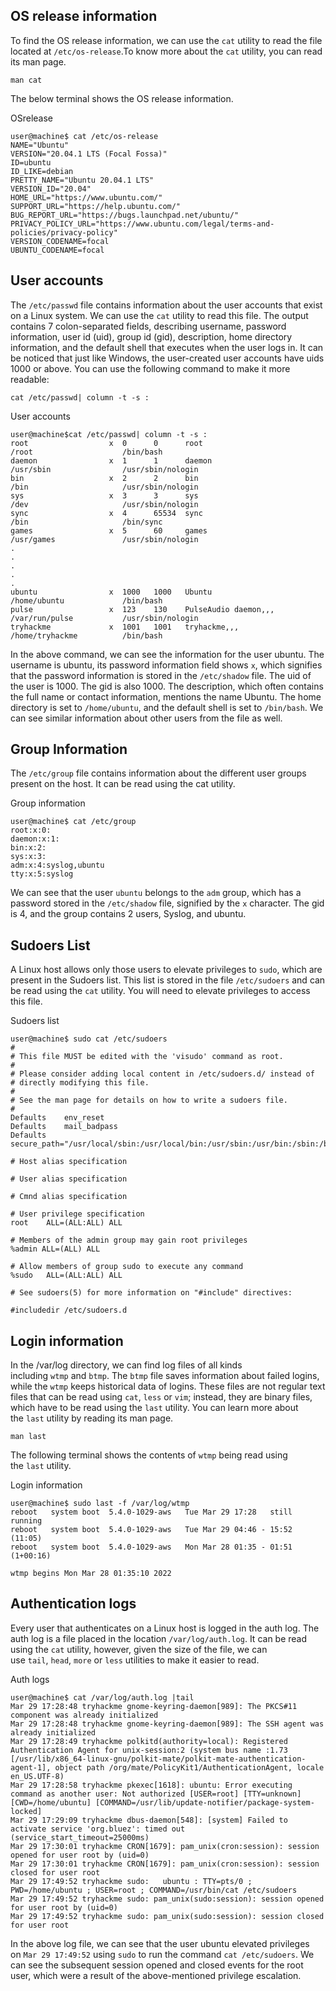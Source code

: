 ## OS release information

To find the OS release information, we can use the `cat` utility to read the file located at `/etc/os-release`.To know more about the `cat` utility, you can read its man page.

`man cat`

The below terminal shows the OS release information.

OSrelease

```shell-session
user@machine$ cat /etc/os-release 
NAME="Ubuntu"
VERSION="20.04.1 LTS (Focal Fossa)"
ID=ubuntu
ID_LIKE=debian
PRETTY_NAME="Ubuntu 20.04.1 LTS"
VERSION_ID="20.04"
HOME_URL="https://www.ubuntu.com/"
SUPPORT_URL="https://help.ubuntu.com/"
BUG_REPORT_URL="https://bugs.launchpad.net/ubuntu/"
PRIVACY_POLICY_URL="https://www.ubuntu.com/legal/terms-and-policies/privacy-policy"
VERSION_CODENAME=focal
UBUNTU_CODENAME=focal
```

## User accounts

The `/etc/passwd` file contains information about the user accounts that exist on a Linux system. We can use the `cat` utility to read this file. The output contains 7 colon-separated fields, describing username, password information, user id (uid), group id (gid), description, home directory information, and the default shell that executes when the user logs in. It can be noticed that just like Windows, the user-created user accounts have uids 1000 or above. You can use the following command to make it more readable:

`cat /etc/passwd| column -t -s :`  

User accounts

```shell-session
user@machine$cat /etc/passwd| column -t -s :
root                  x  0      0      root                                /root                    /bin/bash
daemon                x  1      1      daemon                              /usr/sbin                /usr/sbin/nologin
bin                   x  2      2      bin                                 /bin                     /usr/sbin/nologin
sys                   x  3      3      sys                                 /dev                     /usr/sbin/nologin
sync                  x  4      65534  sync                                /bin                     /bin/sync
games                 x  5      60     games                               /usr/games               /usr/sbin/nologin
.
.
.
.
.
ubuntu                x  1000   1000   Ubuntu                              /home/ubuntu             /bin/bash
pulse                 x  123    130    PulseAudio daemon,,,                /var/run/pulse           /usr/sbin/nologin
tryhackme             x  1001   1001   tryhackme,,,                        /home/tryhackme          /bin/bash
```

In the above command, we can see the information for the user ubuntu. The username is ubuntu, its password information field shows `x`, which signifies that the password information is stored in the `/etc/shadow` file. The uid of the user is 1000. The gid is also 1000. The description, which often contains the full name or contact information, mentions the name Ubuntu. The home directory is set to `/home/ubuntu`, and the default shell is set to `/bin/bash`. We can see similar information about other users from the file as well.

## Group Information

The `/etc/group` file contains information about the different user groups present on the host. It can be read using the cat utility.

Group information

```shell-session
user@machine$ cat /etc/group
root:x:0:
daemon:x:1:
bin:x:2:
sys:x:3:
adm:x:4:syslog,ubuntu
tty:x:5:syslog
```

We can see that the user `ubuntu` belongs to the `adm` group, which has a password stored in the `/etc/shadow` file, signified by the `x` character. The gid is 4, and the group contains 2 users, Syslog, and ubuntu.

## Sudoers List

A Linux host allows only those users to elevate privileges to `sudo`, which are present in the Sudoers list. This list is stored in the file `/etc/sudoers` and can be read using the `cat` utility. You will need to elevate privileges to access this file.

Sudoers list

```shell-session
user@machine$ sudo cat /etc/sudoers
#
# This file MUST be edited with the 'visudo' command as root.
#
# Please consider adding local content in /etc/sudoers.d/ instead of
# directly modifying this file.
#
# See the man page for details on how to write a sudoers file.
#
Defaults	env_reset
Defaults	mail_badpass
Defaults	secure_path="/usr/local/sbin:/usr/local/bin:/usr/sbin:/usr/bin:/sbin:/bin:/snap/bin"

# Host alias specification

# User alias specification

# Cmnd alias specification

# User privilege specification
root	ALL=(ALL:ALL) ALL

# Members of the admin group may gain root privileges
%admin ALL=(ALL) ALL

# Allow members of group sudo to execute any command
%sudo	ALL=(ALL:ALL) ALL

# See sudoers(5) for more information on "#include" directives:

#includedir /etc/sudoers.d
```

## Login information

In the /var/log directory, we can find log files of all kinds including `wtmp` and `btmp`. The `btmp` file saves information about failed logins, while the `wtmp` keeps historical data of logins. These files are not regular text files that can be read using `cat`, `less` or `vim`; instead, they are binary files, which have to be read using the `last` utility. You can learn more about the `last` utility by reading its man page.

`man last`

The following terminal shows the contents of `wtmp` being read using the `last` utility.

Login information

```shell-session
user@machine$ sudo last -f /var/log/wtmp
reboot   system boot  5.4.0-1029-aws   Tue Mar 29 17:28   still running
reboot   system boot  5.4.0-1029-aws   Tue Mar 29 04:46 - 15:52  (11:05)
reboot   system boot  5.4.0-1029-aws   Mon Mar 28 01:35 - 01:51 (1+00:16)

wtmp begins Mon Mar 28 01:35:10 2022
```

## Authentication logs

Every user that authenticates on a Linux host is logged in the auth log. The auth log is a file placed in the location `/var/log/auth.log`. It can be read using the `cat` utility, however, given the size of the file, we can use `tail`, `head`, `more` or `less` utilities to make it easier to read.

Auth logs

```shell-session
user@machine$ cat /var/log/auth.log |tail
Mar 29 17:28:48 tryhackme gnome-keyring-daemon[989]: The PKCS#11 component was already initialized
Mar 29 17:28:48 tryhackme gnome-keyring-daemon[989]: The SSH agent was already initialized
Mar 29 17:28:49 tryhackme polkitd(authority=local): Registered Authentication Agent for unix-session:2 (system bus name :1.73 [/usr/lib/x86_64-linux-gnu/polkit-mate/polkit-mate-authentication-agent-1], object path /org/mate/PolicyKit1/AuthenticationAgent, locale en_US.UTF-8)
Mar 29 17:28:58 tryhackme pkexec[1618]: ubuntu: Error executing command as another user: Not authorized [USER=root] [TTY=unknown] [CWD=/home/ubuntu] [COMMAND=/usr/lib/update-notifier/package-system-locked]
Mar 29 17:29:09 tryhackme dbus-daemon[548]: [system] Failed to activate service 'org.bluez': timed out (service_start_timeout=25000ms)
Mar 29 17:30:01 tryhackme CRON[1679]: pam_unix(cron:session): session opened for user root by (uid=0)
Mar 29 17:30:01 tryhackme CRON[1679]: pam_unix(cron:session): session closed for user root
Mar 29 17:49:52 tryhackme sudo:   ubuntu : TTY=pts/0 ; PWD=/home/ubuntu ; USER=root ; COMMAND=/usr/bin/cat /etc/sudoers
Mar 29 17:49:52 tryhackme sudo: pam_unix(sudo:session): session opened for user root by (uid=0)
Mar 29 17:49:52 tryhackme sudo: pam_unix(sudo:session): session closed for user root
```

In the above log file, we can see that the user ubuntu elevated privileges on `Mar 29 17:49:52` using `sudo` to run the command `cat /etc/sudoers`. We can see the subsequent session opened and closed events for the root user, which were a result of the above-mentioned privilege escalation.
